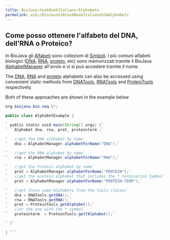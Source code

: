 ```yaml
---
title: BioJava:CookBookItaliano:Alphabets
permalink: wiki/BioJava%3ACookBookItaliano%3AAlphabets
---
```


Come posso ottenere l'alfabeto del DNA, dell'RNA o Proteico?
------------------------------------------------------------

In BioJava gli
[Alfabeti](http://www.biojava.org/docs/api14/org/biojava/bio/symbol/Alphabet.html)
sono collezioni di
[Simboli](http://www.biojava.org/docs/api14/org/biojava/bio/symbol/Symbol.html).
I più comuni alfabeti biologici ([DNA](wp:DNA "wikilink"),
[RNA](wp:RNA "wikilink"), [protein](wp:protein "wikilink"), etc) sono
memorizzati tramite il BioJava
[AlphabetManager](http://www.biojava.org/docs/api14/org/biojava/bio/symbol/AlphabetManager.html)
all'avvio e vi si può accedere tramite il nome.

The [DNA](wp:DNA "wikilink"), [RNA](wp:RNA "wikilink") and
[protein](wp:protein "wikilink") alphabets can also be accessed using
convenient static methods from
[DNATools](http://www.biojava.org/docs/api14/org/biojava/bio/seq/DNATools.html),
[RNATools](http://www.biojava.org/docs/api14/org/biojava/bio/seq/RNATools.html)
and
[ProteinTools](http://www.biojava.org/docs/api14/org/biojava/bio/seq/ProteinTools.html)
respectively.

Both of these approaches are shown in the example below

```java import org.biojava.bio.symbol.\*; import java.util.\*; import
org.biojava.bio.seq.\*;

public class AlphabetExample {

` public static void main(String[] args) {`  
`   Alphabet dna, rna, prot, proteinterm ;`

`   //get the DNA alphabet by name`  
`   dna = AlphabetManager.alphabetForName("DNA");`

`   //get the RNA alphabet by name`  
`   rna = AlphabetManager.alphabetForName("RNA");`

`   //get the Protein alphabet by name`  
`   prot = AlphabetManager.alphabetForName("PROTEIN");`  
`   //get the protein alphabet that includes the * termination Symbol`  
`   prot = AlphabetManager.alphabetForName("PROTEIN-TERM");`

`   //get those same Alphabets from the Tools classes`  
`   dna = DNATools.getDNA();`  
`   rna = RNATools.getRNA();`  
`   prot = ProteinTools.getAlphabet();`  
`   //or the one with the * symbol`  
`   proteinterm  = ProteinTools.getTAlphabet();`

` }`

} ```
